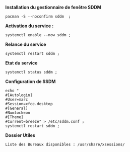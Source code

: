 **Installation du gestionnaire de fenêtre SDDM**
``` 
pacman -S --noconfirm sddm  ;
``` 

**Activation du service :**
```
systemctl enable --now sddm ;
```

**Relance du service**
```
systemctl restart sddm ;
```

**Etat du service**
```
systemctl status sddm ;
```

**Configuration de SSDM**
```
echo "
#[Autologin]
#User=marc
#Session=xfce.desktop
#[General]
#Numlock=on
#[Theme]
#Current=breeze" > /etc/sddm.conf ;
systemctl restart sddm ;
```


**Dossier Utiles**
```
Liste des Bureaux disponibles : /usr/share/xsessions/
```
